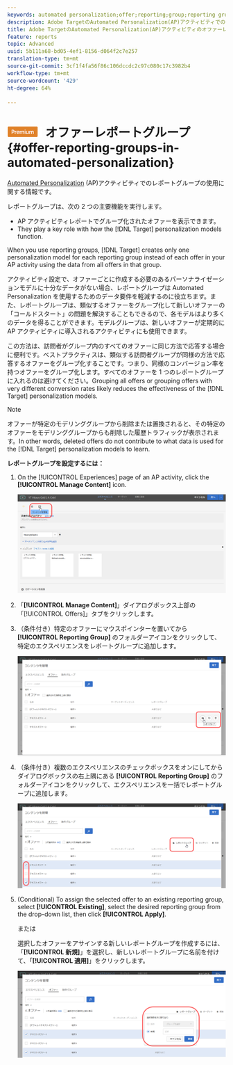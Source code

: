 ```yaml
---
keywords: automated personalization;offer;reporting;group;reporting group
description: Adobe TargetのAutomated Personalization(AP)アクティビティでのレポートグループの使用に関する情報です。
title: Adobe TargetのAutomated Personalization(AP)アクティビティのオファーレポートグループ
feature: reports
topic: Advanced
uuid: 5b111a68-bd05-4ef1-8156-d064f2c7e257
translation-type: tm+mt
source-git-commit: 3cf1f4fa56f86c106dccdc2c97c080c17c3982b4
workflow-type: tm+mt
source-wordcount: '429'
ht-degree: 64%

---
```



# ![Automated Personalizationのプレミアム](/help/assets/premium.png) オファーレポートグループ{#offer-reporting-groups-in-automated-personalization}

[Automated Personalization](/help/c-activities/t-automated-personalization/automated-personalization.md) (AP)アクティビティでのレポートグループの使用に関する情報です。

レポートグループは、次の 2 つの主要機能を実行します。

* AP アクティビティレポートでグループ化されたオファーを表示できます。
* They play a key role with how the [!DNL Target] personalization models function.

When you use reporting groups, [!DNL Target] creates only one personalization model for each reporting group instead of each offer in your AP activity using the data from all offers in that group.

アクティビティ設定で、オファーごとに作成する必要のあるパーソナライゼーションモデルに十分なデータがない場合、レポートグループは Automated Personalization を使用するためのデータ要件を軽減するのに役立ちます。また、レポートグループは、類似するオファーをグループ化して新しいオファーの「コールドスタート」の問題を解決することもできるので、各モデルはより多くのデータを得ることができます。モデルグループは、新しいオファーが定期的に AP アクティビティに導入されるアクティビティにも使用できます。

この方法は、訪問者がグループ内のすべてのオファーに同じ方法で応答する場合に便利です。ベストプラクティスは、類似する訪問者グループが同様の方法で応答するオファーをグループ化することです。つまり、同様のコンバージョン率を持つオファーをグループ化します。すべてのオファーを 1 つのレポートグループに入れるのは避けてください。Grouping all offers or grouping offers with very different conversion rates likely reduces the effectiveness of the [!DNL Target] personalization models.

>[!NOTE]
>
>オファーが特定のモデリンググループから削除または置換されると、その特定のオファーをモデリンググループからも削除した履歴トラフィックが表示されます。In other words, deleted offers do not contribute to what data is used for the [!DNL Target] personalization models to learn.

**レポートグループを設定するには：**

1. On the [!UICONTROL Experiences] page of an AP activity, click the **[!UICONTROL Manage Content]** icon.

   ![](assets/ap_manage_content.png)

1. 「**[!UICONTROL Manage Content]**」ダイアログボックス上部の「[!UICONTROL Offers]」タブをクリックします。
1. （条件付き）特定のオファーにマウスポインターを置いてから **[!UICONTROL Reporting Group]** のフォルダーアイコンをクリックして、特定のエクスペリエンスをレポートグループに追加します。

   ![](assets/ap_manage_content_2.png)

1. （条件付き）複数のエクスペリエンスのチェックボックスをオンにしてからダイアログボックスの右上隅にある **[!UICONTROL Reporting Group]** のフォルダーアイコンをクリックして、エクスペリエンスを一括でレポートグループに追加します。

   ![](assets/ap_manage_content_3.png)

1. (Conditional) To assign the selected offer to an existing reporting group, select **[!UICONTROL Existing]**, select the desired reporting group from the drop-down list, then click **[!UICONTROL Apply]**.

   または

   選択したオファーをアサインする新しいレポートグループを作成するには、 「**[!UICONTROL 新規]**」を選択し、新しいレポートグループに名前を付けて、「**[!UICONTROL 適用]**」をクリックします。

   ![](assets/ap_reporting_groups.png)

